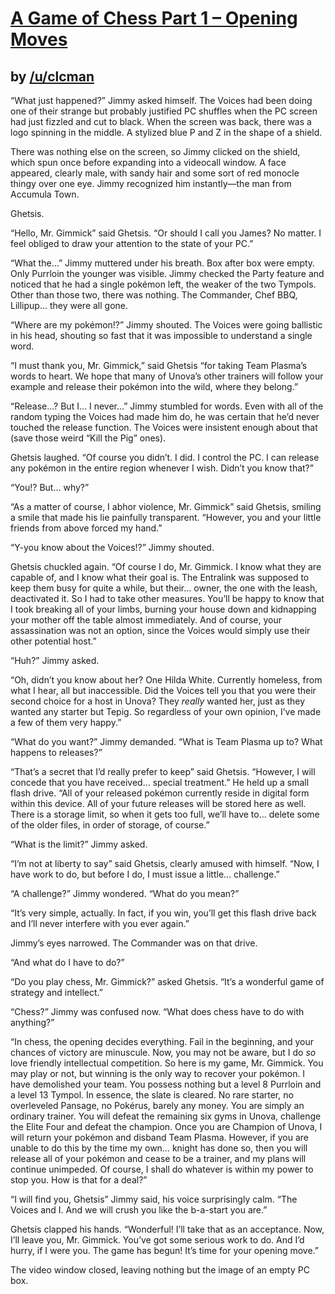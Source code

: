 # [A Game of Chess Part 1 – Opening Moves](http://www.reddit.com/r/twitchplayspokemon/comments/28bn3k/lore_a_game_of_chess_part_1_opening_moves/)
## by [/u/clcman](http://www.reddit.com/user/clcman)


“What just happened?” Jimmy asked himself. The Voices had been doing one of their strange but probably justified PC shuffles when the PC screen had just fizzled and cut to black. When the screen was back, there was a logo spinning in the middle. A stylized blue P and Z in the shape of a shield. 


There was nothing else on the screen, so Jimmy clicked on the shield, which spun once before expanding into a videocall window. A face appeared, clearly male, with sandy hair and some sort of red monocle thingy over one eye. Jimmy recognized him instantly—the man from Accumula Town. 


Ghetsis. 


“Hello, Mr. Gimmick” said Ghetsis. “Or should I call you James? No matter. I feel obliged to draw your attention to the state of your PC.”


“What the…” Jimmy muttered under his breath. Box after box were empty. Only Purrloin the younger was visible. Jimmy checked the Party feature and noticed that he had a single pokémon left, the weaker of the two Tympols. Other than those two, there was nothing. The Commander, Chef BBQ, Lillipup… they were all gone. 


“Where are my pokémon!?” Jimmy shouted. The Voices were going ballistic in his head, shouting so fast that it was impossible to understand a single word. 


“I must thank you, Mr. Gimmick,” said Ghetsis “for taking Team Plasma’s words to heart. We hope that many of Unova’s other trainers will follow your example and release their pokémon into the wild, where they belong.” 


“Release…? But I… I never…” Jimmy stumbled for words. Even with all of the random typing the Voices had made him do, he was certain that he’d never touched the release function. The Voices were insistent enough about that (save those weird “Kill the Pig” ones). 


Ghetsis laughed. “Of course you didn’t. I did. I control the PC. I can release any pokémon in the entire region whenever I wish. Didn’t you know that?” 



“You!? But… why?” 



“As a matter of course, I abhor violence, Mr. Gimmick” said Ghetsis, smiling a smile that made his lie painfully transparent. “However, you and your little friends from above forced my hand.” 



“Y-you know about the Voices!?” Jimmy shouted. 


Ghetsis chuckled again. “Of course I do, Mr. Gimmick. I know what they are capable of, and I know what their goal is. The Entralink was supposed to keep them busy for quite a while, but their… owner, the one with the leash, deactivated it. So I had to take other measures. You’ll be happy to know that I took breaking all of your limbs, burning your house down and kidnapping your mother off the table almost immediately. And of course, your assassination was not an option, since the Voices would simply use their other potential host.” 


“Huh?” Jimmy asked. 


“Oh, didn’t you know about her? One Hilda White. Currently homeless, from what I hear, all but inaccessible. Did the Voices tell you that you were their second choice for a host in Unova? They *really* wanted her, just as they wanted any starter but Tepig. So regardless of your own opinion, I’ve made a few of them very happy.” 


“What do you want?” Jimmy demanded. “What is Team Plasma up to? What happens to releases?” 



“That’s a secret that I’d really prefer to keep” said Ghetsis. “However, I will concede that you have received… special treatment.” He held up a small flash drive. “All of your released pokémon currently reside in digital form within this device. All of your future releases will be stored here as well. There is a storage limit, so when it gets too full, we’ll have to… delete some of the older files, in order of storage, of course.” 


“What is the limit?” Jimmy asked. 



“I’m not at liberty to say” said Ghetsis, clearly amused with himself. “Now, I have work to do, but before I do, I must issue a little… challenge.” 



“A challenge?” Jimmy wondered. “What do you mean?” 



“It’s very simple, actually. In fact, if you win, you’ll get this flash drive back and I’ll never interfere with you ever again.” 


Jimmy’s eyes narrowed. The Commander was on that drive. 


“And what do I have to do?” 



“Do you play chess, Mr. Gimmick?” asked Ghetsis. “It’s a wonderful game of strategy and intellect.” 



“Chess?” Jimmy was confused now. “What does chess have to do with anything?” 




“In chess, the opening decides everything. Fail in the beginning, and your chances of victory are minuscule. Now, you may not be aware, but I do *so* love friendly intellectual competition. So here is my game, Mr. Gimmick. You may play or not, but winning is the only way to recover your pokémon. I have demolished your team. You possess nothing but a level 8 Purrloin and a level 13 Tympol. In essence, the slate is cleared. No rare starter, no overleveled Pansage, no Pokérus, barely any money. You are simply an ordinary trainer. You will defeat the remaining six gyms in Unova, challenge the Elite Four and defeat the champion. Once you are Champion of Unova, I will return your pokémon and disband Team Plasma. However, if you are unable to do this by the time my own… knight has done so, then you will release all of your pokémon and cease to be a trainer, and my plans will continue unimpeded. Of course, I shall do whatever is within my power to stop you. How is that for a deal?”




 
“I will find you, Ghetsis” Jimmy said, his voice surprisingly calm. “The Voices and I. And we will crush you like the b-a-start you are.”




Ghetsis clapped his hands. “Wonderful! I’ll take that as an acceptance. Now, I’ll leave you, Mr. Gimmick. You’ve got some serious work to do. And I’d hurry, if I were you. The game has begun! It’s time for your opening move.”


 
The video window closed, leaving nothing but the image of an empty PC box.

